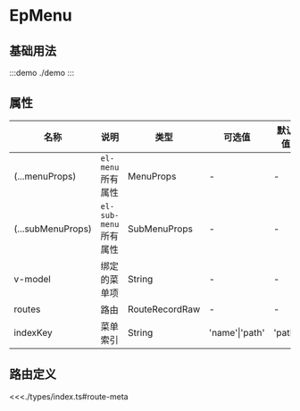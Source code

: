 # EpMenu

## 基础用法

:::demo
./demo
:::

## 属性

| 名称              | 说明                  | 类型           | 可选值         | 默认值 |
| ----------------- | --------------------- | -------------- | -------------- | ------ |
| (...menuProps)    | `el-menu`所有属性     | MenuProps      | -              | -      |
| (...subMenuProps) | `el-sub-menu`所有属性 | SubMenuProps   | -              | -      |
| v-model           | 绑定的菜单项          | String         | -              | -      |
| routes            | 路由                  | RouteRecordRaw | -              | -      |
| indexKey          | 菜单索引              | String         | 'name'\|'path' | 'path' |

## 路由定义

<<<./types/index.ts#route-meta
